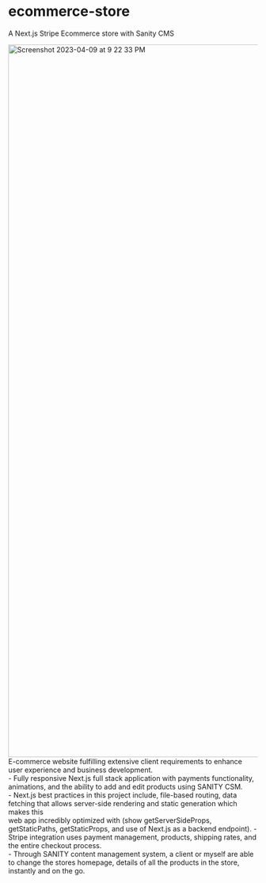 # ecommerce-store
A Next.js Stripe Ecommerce store with Sanity CMS

<img width="1440" alt="Screenshot 2023-04-09 at 9 22 33 PM" src="https://github.com/shades888/ecommerce-store/assets/6867600/a7e93373-edd2-45d7-af97-246c5cc96527">
E-commerce website fulfilling extensive client requirements to enhance user experience and business development. <br />
- Fully responsive Next.js full stack application with payments functionality, animations, and the ability to add and edit products using SANITY CSM. <br />
- Next.js best practices in this project include, file-based routing, data fetching that allows server-side rendering and static generation which makes this <br />
web app incredibly optimized with (show getServerSideProps, getStaticPaths, getStaticProps, and use of Next.js as a backend endpoint).
- Stripe integration uses payment management, products, shipping rates, and the entire checkout process. <br />
- Through SANITY content management system, a client or myself are able to change the stores homepage, details of all the products in the store, instantly and on the go. <br />
